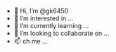 - 👋 Hi, I’m @gk6450
- 👀 I’m interested in ...
- 🌱 I’m currently learning ...
- 💞️ I’m looking to collaborate on ...
- 📫 
ch me ...

<!---
gk6450/gk6450 is a ✨ special ✨ repository because its `README.md` (this file) appears on your GitHub profile.
You can click the Preview link to take a look at your changes.
--->
